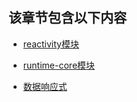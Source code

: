 
## 该章节包含以下内容
  
  
- [reactivity模块](reactivity模块.md)

  
- [runtime-core模块](runtime-core模块.md)

  
- [数据响应式](数据响应式.md)

  